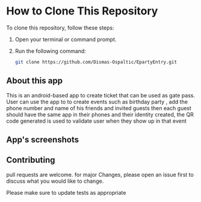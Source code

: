 # How to Clone This Repository

To clone this repository, follow these steps:

1. Open your terminal or command prompt.
2. Run the following command:

   ```sh
   git clone https://github.com/Dismas-Ospaltic/EpartyEntry.git


## About this app

This is an android-based app to create ticket that can be used as gate pass.
User can use the app to to create events such as birthday party , add the phone number and name of his friends and 
invited guests then each guest should have the same app in their phones and their identity created, the QR code generated
is used to validate user when they show up in that event

## App's  screenshots

[//]: # (![Add Note Page]&#40;AppScreenshot/&#41; )



## Contributing

pull requests are welcome. for major Changes, please open an issue first to
discuss what you would like to change.

Please make sure to update tests as appropriate
